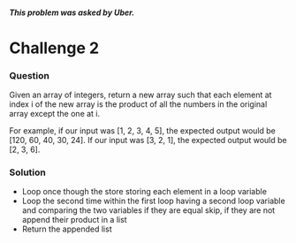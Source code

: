 ##### This problem was asked by Uber.

# Challenge 2

### Question

Given an array of integers, return a new array such that each element at index i of the new array is the product of all the numbers in the original array except the one at i.

For example, if our input was [1, 2, 3, 4, 5], the expected output would be [120, 60, 40, 30, 24]. If our input was [3, 2, 1], the expected output would be [2, 3, 6].

### Solution

* Loop once though the store storing each element in a loop variable
* Loop the second time within the first loop having a second loop variable and comparing the two variables if they are equal skip, if they are not append their product in a list
* Return the appended list
